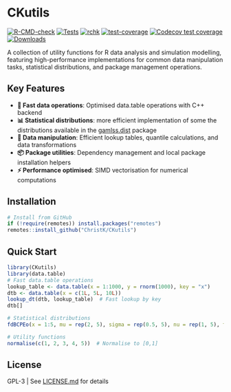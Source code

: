 # CKutils

<!-- badges: start -->
[![R-CMD-check](https://github.com/ChristK/CKutils/workflows/R-CMD-check/badge.svg)](https://github.com/ChristK/CKutils/actions)
[![Tests](https://github.com/ChristK/CKutils/workflows/Tests/badge.svg)](https://github.com/ChristK/CKutils/actions)
[![rchk](https://github.com/ChristK/CKutils/workflows/rchk/badge.svg)](https://github.com/ChristK/CKutils/actions)
[![test-coverage](https://github.com/ChristK/CKutils/workflows/test-coverage/badge.svg)](https://github.com/ChristK/CKutils/actions)
[![Codecov test coverage](https://codecov.io/gh/ChristK/CKutils/branch/master/graph/badge.svg)](https://app.codecov.io/gh/ChristK/CKutils?branch=master)
[![Downloads](https://cranlogs.r-pkg.org/badges/grand-total/CKutils)](https://cran.r-project.org/package=CKutils)
<!-- badges: end -->

A collection of utility functions for R data analysis and simulation modelling, featuring high-performance implementations for common data manipulation tasks, statistical distributions, and package management operations.

## Key Features

- **🚀 Fast data operations**: Optimised data.table operations with C++ backend
- **📊 Statistical distributions**: more efficient implementation of some the distributions available in the [gamlss.dist](https://cran.r-project.org/package=gamlss.dist) package
- **🔧 Data manipulation**: Efficient lookup tables, quantile calculations, and data transformations  
- **📦 Package utilities**: Dependency management and local package installation helpers
- **⚡ Performance optimised**: SIMD vectorisation for numerical computations

## Installation

```r
# Install from GitHub
if (!require(remotes)) install.packages("remotes")
remotes::install_github("ChristK/CKutils")
```

## Quick Start

```r
library(CKutils)
library(data.table)
# Fast data.table operations
lookup_table <- data.table(x = 1:1000, y = rnorm(1000), key = "x")
dtb <- data.table(x = c(1L, 5L, 10L))
lookup_dt(dtb, lookup_table)  # Fast lookup by key
dtb[]

# Statistical distributions
fdBCPEo(x = 1:5, mu = rep(2, 5), sigma = rep(0.5, 5), nu = rep(1, 5), tau = rep(2, 5))  # BCPEo density

# Utility functions
normalise(c(1, 2, 3, 4, 5))  # Normalise to [0,1]
```

## License

GPL-3 | See [LICENSE.md](LICENSE.md) for details
